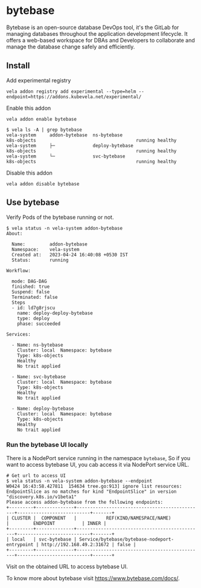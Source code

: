 # bytebase

Bytebase is an open-source database DevOps tool, it's the GitLab for managing databases throughout the application development lifecycle. It offers a web-based workspace for DBAs and Developers to collaborate and manage the database change safely and efficiently.

## Install

Add experimental registry
```
vela addon registry add experimental --type=helm --endpoint=https://addons.kubevela.net/experimental/
```

Enable this addon
```
vela addon enable bytebase
```

```shell
$ vela ls -A | grep bytebase
vela-system     addon-bytebase  ns-bytebase                             k8s-objects                                     running healthy
vela-system     ├─              deploy-bytebase                         k8s-objects                                     running healthy
vela-system     └─              svc-bytebase                            k8s-objects                                     running healthy
```

Disable this addon
```
vela addon disable bytebase
```

## Use bytebase

Verify Pods of the bytebase running or not.

```shell
$ vela status -n vela-system addon-bytebase
About:

  Name:         addon-bytebase               
  Namespace:    vela-system                  
  Created at:   2023-04-24 16:40:08 +0530 IST
  Status:       running                      

Workflow:

  mode: DAG-DAG
  finished: true
  Suspend: false
  Terminated: false
  Steps
  - id: ld7g8rjscu
    name: deploy-deploy-bytebase
    type: deploy
    phase: succeeded 

Services:

  - Name: ns-bytebase  
    Cluster: local  Namespace: bytebase
    Type: k8s-objects
    Healthy 
    No trait applied

  - Name: svc-bytebase  
    Cluster: local  Namespace: bytebase
    Type: k8s-objects
    Healthy 
    No trait applied

  - Name: deploy-bytebase  
    Cluster: local  Namespace: bytebase
    Type: k8s-objects
    Healthy 
    No trait applied
```

### Run the bytebase UI locally

There is a NodePort service running in the namespace `bytebase`, So if you want to access bytebase UI, you cab access it via NodePort service URL.

```shell
# Get url to access UI
$ vela status -n vela-system addon-bytebase --endpoint
W0424 16:43:58.427811  154634 tree.go:913] ignore list resources: EndpointSlice as no matches for kind "EndpointSlice" in version "discovery.k8s.io/v1beta1"
Please access addon-bytebase from the following endpoints:
+---------+--------------+-----------------------------------------------+---------------------------+-------+
| CLUSTER |  COMPONENT   |           REF(KIND/NAMESPACE/NAME)            |         ENDPOINT          | INNER |
+---------+--------------+-----------------------------------------------+---------------------------+-------+
| local   | svc-bytebase | Service/bytebase/bytebase-nodeport-entrypoint | http://192.168.49.2:31672 | false |
+---------+--------------+-----------------------------------------------+---------------------------+-------+
```

Visit on the obtained URL to access bytebase UI.

To know more about bytebase visit https://www.bytebase.com/docs/.
